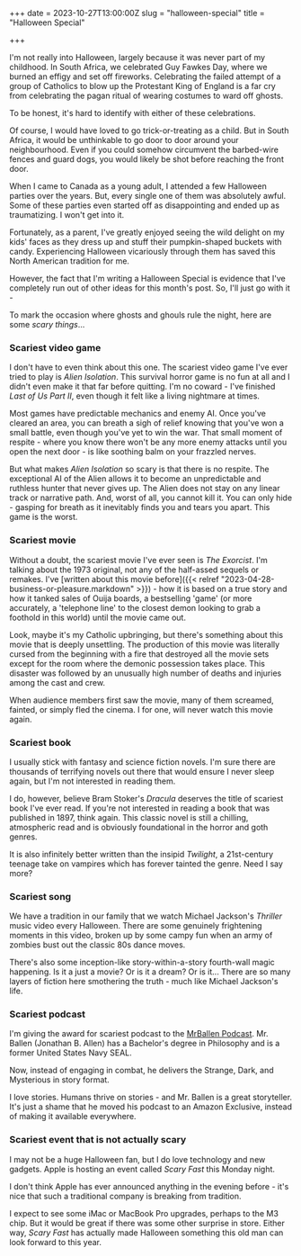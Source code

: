 +++
date = 2023-10-27T13:00:00Z
slug = "halloween-special"
title = "Halloween Special"

+++

I'm not really into Halloween, largely because it was never part of my childhood. In South Africa, we celebrated Guy Fawkes Day, where we burned an effigy and set off fireworks. Celebrating the failed attempt of a group of Catholics to blow up the Protestant King of England is a far cry from celebrating the pagan ritual of wearing costumes to ward off ghosts.

To be honest, it's hard to identify with either of these celebrations.

Of course, I would have loved to go trick-or-treating as a child. But in South Africa, it would be unthinkable to go door to door around your neighbourhood. Even if you could somehow circumvent the barbed-wire fences and guard dogs, you would likely be shot before reaching the front door.

When I came to Canada as a young adult, I attended a few Halloween parties over the years. But, every single one of them was absolutely awful. Some of these parties even started off as disappointing and ended up as traumatizing. I won't get into it.

Fortunately, as a parent, I've greatly enjoyed seeing the wild delight on my kids' faces as they dress up and stuff their pumpkin-shaped buckets with candy. Experiencing Halloween vicariously through them has saved this North American tradition for me.

However, the fact that I'm writing a Halloween Special is evidence that I've completely run out of other ideas for this month's post. So, I'll just go with it -

To mark the occasion where ghosts and ghouls rule the night, here are some *scary things*...

<!--more-->

### Scariest video game

I don't have to even think about this one. The scariest video game I've ever tried to play is *Alien Isolation*. This survival horror game is no fun at all and I didn't even make it that far before quitting. I'm no coward - I've finished *Last of Us Part II*, even though it felt like a living nightmare at times.

Most games have predictable mechanics and enemy AI. Once you've cleared an area, you can breath a sigh of relief knowing that you've won a small battle, even though you've yet to win the war. That small moment of respite - where you know there won't be any more enemy attacks until you open the next door - is like soothing balm on your frazzled nerves.

But what makes *Alien Isolation* so scary is that there is no respite. The exceptional AI of the Alien allows it to become an unpredictable and ruthless hunter that never gives up. The Alien does not stay on any linear track or narrative path. And, worst of all, you cannot kill it. You can only hide - gasping for breath as it inevitably finds you and tears you apart. This game is the worst.

### Scariest movie

Without a doubt, the scariest movie I've ever seen is *The Exorcist*. I'm talking about the 1973 original, not any of the half-assed sequels or remakes. I've [written about this movie before]({{< relref "2023-04-28-business-or-pleasure.markdown" >}}) - how it is based on a true story and how it tanked sales of Ouija boards, a bestselling 'game' (or more accurately, a 'telephone line' to the closest demon looking to grab a foothold in this world) until the movie came out.

Look, maybe it's my Catholic upbringing, but there's something about this movie that is deeply unsettling. The production of this movie was literally cursed from the beginning with a fire that destroyed all the movie sets except for the room where the demonic possession takes place. This disaster was followed by an unusually high number of deaths and injuries among the cast and crew.

When audience members first saw the movie, many of them screamed, fainted, or simply fled the cinema. I for one, will never watch this movie again.

### Scariest book

I usually stick with fantasy and science fiction novels. I'm sure there are thousands of terrifying novels out there that would ensure I never sleep again, but I'm not interested in reading them.

I do, however, believe Bram Stoker's *Dracula* deserves the title of scariest book I've ever read. If you're not interested in reading a book that was published in 1897, think again. This classic novel is still a chilling, atmospheric read and is obviously foundational in the horror and goth genres.

It is also infinitely better written than the insipid *Twilight*, a 21st-century teenage take on vampires which has forever tainted the genre. Need I say more?

### Scariest song

We have a tradition in our family that we watch Michael Jackson's *Thriller* music video every Halloween. There are some genuinely frightening moments in this video, broken up by some campy fun when an army of zombies bust out the classic 80s dance moves.

There's also some inception-like story-within-a-story fourth-wall magic happening. Is it a just a movie? Or is it a dream? Or is it... There are so many layers of fiction here smothering the truth - much like Michael Jackson's life.

### Scariest podcast

I'm giving the award for scariest podcast to the [MrBallen Podcast](https://podcasts.apple.com/us/podcast/mrballen-podcast-strange-dark-mysterious-stories/id1608813794). Mr. Ballen (Jonathan B. Allen) has a Bachelor's degree in Philosophy and is a former United States Navy SEAL.

Now, instead of engaging in combat, he delivers the Strange, Dark, and Mysterious in story format.

I love stories. Humans thrive on stories - and Mr. Ballen is a great storyteller. It's just a shame that he moved his podcast to an Amazon Exclusive, instead of making it available everywhere.

### Scariest event that is not actually scary

I may not be a huge Halloween fan, but I do love technology and new gadgets. Apple is hosting an event called *Scary Fast* this Monday night.

I don't think Apple has ever announced anything in the evening before - it's nice that such a traditional company is breaking from tradition.

I expect to see some iMac or MacBook Pro upgrades, perhaps to the M3 chip. But it would be great if there was some other surprise in store. Either way, *Scary Fast* has actually made Halloween something this old man can look forward to this year.
